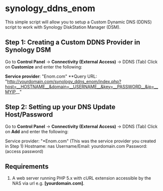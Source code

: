 # synology_ddns_enom

This simple script will allow you to setup a Custom Dynamic DNS (DDNS) script to work with Synology DiskStation Manager (DSM).

Step 1: Creating a Custom DDNS Provider in Synology DSM
-------------------------------------------------------
Go to **Control Panel** -> **Connectivity (External Access)** -> DDNS (Tab)
Click on **Customize** and enter the following:

**Service provider**: "Enom.com"
**Query URL: "http://yourdomain.com/synology_ddns_enom/index.php?host=__HOSTNAME__&domain=__USERNAME__&key=__PASSWORD__&ip=__MYIP__"

Step 2: Setting up your DNS Update Host/Password
------------------------------------------------
Go to **Control Panel** -> **Connectivity (External Access)** -> DDNS (Tab)
Click on **Add** and enter the following:

Service provider: "*Enom.com" (This was the service provider you created in Step 1)
Hostname: nas
Username/Email: yourdomain.com
Password: (access password)


Requirements
------------
1) A web server running PHP 5.x with cURL extension accessible by the NAS via url e.g. **[yourdomain.com]**.
